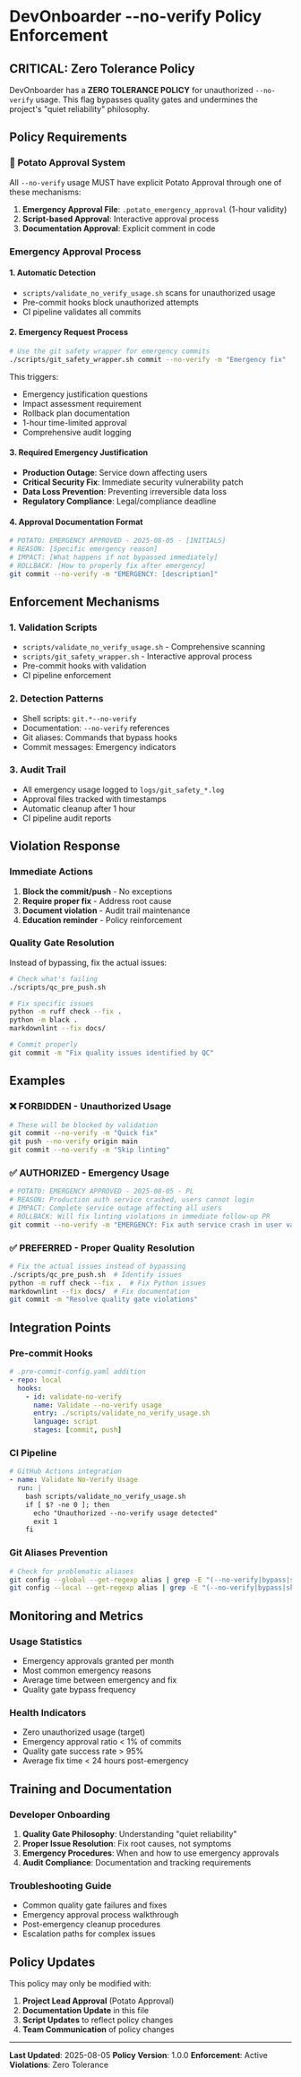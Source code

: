 # DevOnboarder --no-verify Policy Enforcement

## CRITICAL: Zero Tolerance Policy

DevOnboarder has a **ZERO TOLERANCE POLICY** for unauthorized `--no-verify` usage. This flag bypasses quality gates and undermines the project's "quiet reliability" philosophy.

## Policy Requirements

### 🥔 Potato Approval System

All `--no-verify` usage MUST have explicit Potato Approval through one of these mechanisms:

1. **Emergency Approval File**: `.potato_emergency_approval` (1-hour validity)
2. **Script-based Approval**: Interactive approval process
3. **Documentation Approval**: Explicit comment in code

### Emergency Approval Process

#### 1. Automatic Detection

- `scripts/validate_no_verify_usage.sh` scans for unauthorized usage
- Pre-commit hooks block unauthorized attempts
- CI pipeline validates all commits

#### 2. Emergency Request Process

```bash
# Use the git safety wrapper for emergency commits
./scripts/git_safety_wrapper.sh commit --no-verify -m "Emergency fix"
```

This triggers:

- Emergency justification questions
- Impact assessment requirement
- Rollback plan documentation
- 1-hour time-limited approval
- Comprehensive audit logging

#### 3. Required Emergency Justification

- **Production Outage**: Service down affecting users
- **Critical Security Fix**: Immediate security vulnerability patch
- **Data Loss Prevention**: Preventing irreversible data loss
- **Regulatory Compliance**: Legal/compliance deadline

#### 4. Approval Documentation Format

```bash
# POTATO: EMERGENCY APPROVED - 2025-08-05 - [INITIALS]
# REASON: [Specific emergency reason]
# IMPACT: [What happens if not bypassed immediately]
# ROLLBACK: [How to properly fix after emergency]
git commit --no-verify -m "EMERGENCY: [description]"
```

## Enforcement Mechanisms

### 1. Validation Scripts

- `scripts/validate_no_verify_usage.sh` - Comprehensive scanning
- `scripts/git_safety_wrapper.sh` - Interactive approval process
- Pre-commit hooks with validation
- CI pipeline enforcement

### 2. Detection Patterns

- Shell scripts: `git.*--no-verify`
- Documentation: `--no-verify` references
- Git aliases: Commands that bypass hooks
- Commit messages: Emergency indicators

### 3. Audit Trail

- All emergency usage logged to `logs/git_safety_*.log`
- Approval files tracked with timestamps
- Automatic cleanup after 1 hour
- CI pipeline audit reports

## Violation Response

### Immediate Actions

1. **Block the commit/push** - No exceptions
2. **Require proper fix** - Address root cause
3. **Document violation** - Audit trail maintenance
4. **Education reminder** - Policy reinforcement

### Quality Gate Resolution

Instead of bypassing, fix the actual issues:

```bash
# Check what's failing
./scripts/qc_pre_push.sh

# Fix specific issues
python -m ruff check --fix .
python -m black .
markdownlint --fix docs/

# Commit properly
git commit -m "Fix quality issues identified by QC"
```

## Examples

### ❌ FORBIDDEN - Unauthorized Usage

```bash
# These will be blocked by validation
git commit --no-verify -m "Quick fix"
git push --no-verify origin main
git commit --no-verify -m "Skip linting"
```

### ✅ AUTHORIZED - Emergency Usage

```bash
# POTATO: EMERGENCY APPROVED - 2025-08-05 - PL
# REASON: Production auth service crashed, users cannot login
# IMPACT: Complete service outage affecting all users
# ROLLBACK: Will fix linting violations in immediate follow-up PR
git commit --no-verify -m "EMERGENCY: Fix auth service crash in user validation"
```

### ✅ PREFERRED - Proper Quality Resolution

```bash
# Fix the actual issues instead of bypassing
./scripts/qc_pre_push.sh  # Identify issues
python -m ruff check --fix .  # Fix Python issues
markdownlint --fix docs/  # Fix documentation
git commit -m "Resolve quality gate violations"
```

## Integration Points

### Pre-commit Hooks

```yaml
# .pre-commit-config.yaml addition
- repo: local
  hooks:
    - id: validate-no-verify
      name: Validate --no-verify usage
      entry: ./scripts/validate_no_verify_usage.sh
      language: script
      stages: [commit, push]
```

### CI Pipeline

```yaml
# GitHub Actions integration
- name: Validate No-Verify Usage
  run: |
    bash scripts/validate_no_verify_usage.sh
    if [ $? -ne 0 ]; then
      echo "Unauthorized --no-verify usage detected"
      exit 1
    fi
```

### Git Aliases Prevention

```bash
# Check for problematic aliases
git config --global --get-regexp alias | grep -E "(--no-verify|bypass|skip)"
git config --local --get-regexp alias | grep -E "(--no-verify|bypass|skip)"
```

## Monitoring and Metrics

### Usage Statistics

- Emergency approvals granted per month
- Most common emergency reasons
- Average time between emergency and fix
- Quality gate bypass frequency

### Health Indicators

- Zero unauthorized usage (target)
- Emergency approval ratio < 1% of commits
- Quality gate success rate > 95%
- Average fix time < 24 hours post-emergency

## Training and Documentation

### Developer Onboarding

1. **Quality Gate Philosophy**: Understanding "quiet reliability"
2. **Proper Issue Resolution**: Fix root causes, not symptoms
3. **Emergency Procedures**: When and how to use emergency approvals
4. **Audit Compliance**: Documentation and tracking requirements

### Troubleshooting Guide

- Common quality gate failures and fixes
- Emergency approval process walkthrough
- Post-emergency cleanup procedures
- Escalation paths for complex issues

## Policy Updates

This policy may only be modified with:

1. **Project Lead Approval** (Potato Approval)
2. **Documentation Update** in this file
3. **Script Updates** to reflect policy changes
4. **Team Communication** of policy changes

---

**Last Updated**: 2025-08-05
**Policy Version**: 1.0.0
**Enforcement**: Active
**Violations**: Zero Tolerance
